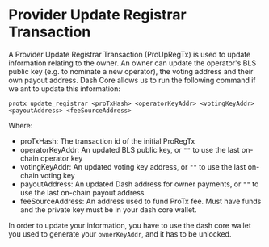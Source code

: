 # Provider Update Registrar Transaction

A Provider Update Registrar Transaction (ProUpRegTx) is used to update information relating to the owner. An owner can update the operator's BLS public key (e.g. to nominate a new operator), the voting address and their own payout address.  Dash Core allows us to run the following command if we ant to update this information:

```
protx update_registrar <proTxHash> <operatorKeyAddr> <votingKeyAddr> <payoutAddress> <feeSourceAddress>
```

Where:
* proTxHash: The transaction id of the initial ProRegTx
* operatorKeyAddr: An updated BLS public key, or `""` to use the last on-chain operator key
* votingKeyAddr: An updated voting key address, or `""` to use the last on-chain voting key
* payoutAddress: An updated Dash address for owner payments, or `""` to use the last on-chain payout address
* feeSourceAddress: An address used to fund ProTx fee. Must have funds and the private key must be in your dash core wallet.

In order to update your information, you have to use the dash core wallet you used to generate your `ownerKeyAddr`, and it has to be unlocked.
